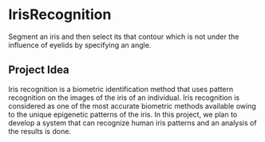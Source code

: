 # IrisRecognition
Segment an iris and then select its that contour which is not under the influence of eyelids by specifying an angle.


## Project Idea

Iris recognition is a biometric identification method that uses pattern recognition on the images of the iris of an individual. Iris recognition is considered as one of the most accurate biometric methods available owing to the unique epigenetic patterns of the iris. In this project, we plan to develop a system that can recognize human iris patterns and an analysis of the results is done.

## 

